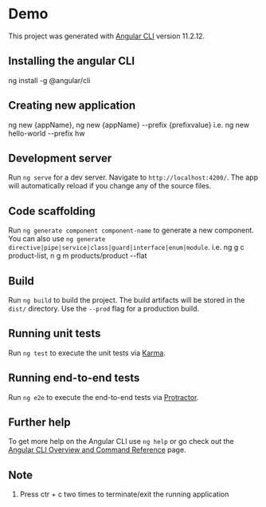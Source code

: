 # Demo

This project was generated with [Angular CLI](https://github.com/angular/angular-cli) version 11.2.12.

## Installing the angular CLI
ng install -g @angular/cli

## Creating new application
ng new {appName}, ng new {appName} --prefix {prefixvalue}
i.e. ng new hello-world --prefix hw

## Development server

Run `ng serve` for a dev server. Navigate to `http://localhost:4200/`. The app will automatically reload if you change any of the source files.


## Code scaffolding

Run `ng generate component component-name` to generate a new component. You can also use `ng generate directive|pipe|service|class|guard|interface|enum|module`.
i.e. ng g c product-list, n g m products/product --flat

## Build

Run `ng build` to build the project. The build artifacts will be stored in the `dist/` directory. Use the `--prod` flag for a production build.

## Running unit tests

Run `ng test` to execute the unit tests via [Karma](https://karma-runner.github.io).

## Running end-to-end tests

Run `ng e2e` to execute the end-to-end tests via [Protractor](http://www.protractortest.org/).

## Further help

To get more help on the Angular CLI use `ng help` or go check out the [Angular CLI Overview and Command Reference](https://angular.io/cli) page.

## Note
1. Press ctr + c two times to terminate/exit the running application

